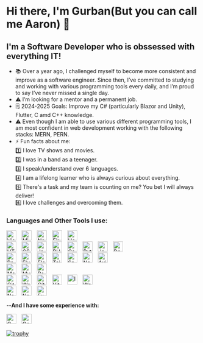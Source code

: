 # Hi there, I'm Gurban(But you can call me Aaron) 👋 
## I'm a **Software Developer** who is obssessed with everything IT! ##

- 📚 Over a year ago, I challenged myself to become more consistent and improve as a software engineer. Since then, I’ve committed to studying and working with various programming tools every daily, and I’m proud to say I’ve never missed a single day.
- ⚠️ I’m looking for a mentor and a permanent job.
- 🗒️ 2024-2025 Goals: Improve my C# (particularly Blazor and Unity), Flutter, C amd C++ knowledge.
- ⚠️ Even though I am able to use various different programming tools, I am most confident in web development working with the following stacks: MERN, PERN.
- ⚡ Fun facts about me:
  <div>
  1️⃣ I love TV shows and movies. <br/>
  2️⃣ I was in a band as a teenager.  <br/>
  3️⃣ I speak/understand over 6 languages.  <br/>
  4️⃣ I am a lifelong learner who is always curious about everything.  <br/>
  5️⃣ There's a task and my team is counting on me? You bet I will always deliver!  <br/>
  6️⃣ I love challenges and overcoming them.
  </div>


### Languages and Other Tools I use:

<div>
<img  title="Visual Studio Code" alt="Visual Studio Code" width="26px" src="https://cdn.jsdelivr.net/gh/devicons/devicon/icons/vscode/vscode-original.svg" style="padding-right:10px;" />
<img  title="Microsoft Visual Studio" alt="Microsoft Visual Studio" width="26px" src="https://cdn.jsdelivr.net/gh/devicons/devicon/icons/visualstudio/visualstudio-original.svg" style="padding-right:10px;" />
<img  title="Netlify" alt="Netlify" width="26px" src="https://cdn.jsdelivr.net/gh/devicons/devicon/icons/netlify/netlify-original.svg" style="padding-right:10px;" />
<img  title="Firebase" alt="Firebase" width="26px" src="https://cdn.jsdelivr.net/gh/devicons/devicon/icons/firebase/firebase-original.svg" style="padding-right:10px;" /> 
<img  title="Heroku" alt="Heroku" width="26px" src="https://cdn.jsdelivr.net/gh/devicons/devicon/icons/heroku/heroku-original.svg" style="padding-right:10px;" /> 
</div>

<div>
<img  title="HTML5" alt="HTML5" width="26px" src="https://cdn.jsdelivr.net/gh/devicons/devicon/icons/html5/html5-original.svg" style="padding-right:10px;" />
<img  title="CSS3" alt="CSS3" width="26px" src="https://cdn.jsdelivr.net/gh/devicons/devicon/icons/css3/css3-original.svg" style="padding-right:10px;" />
<img  title="JavaScript" alt="JavaScript" width="26px" src="https://cdn.jsdelivr.net/gh/devicons/devicon/icons/javascript/javascript-original.svg" style="padding-right:10px;" />
<img  title="PHP" alt="PHP" width="26px" src="https://cdn.jsdelivr.net/gh/devicons/devicon/icons/php/php-original.svg" style="padding-right:10px;" />
<img  title="Csharp" alt="Csharp" width="26px" src="https://cdn.jsdelivr.net/gh/devicons/devicon/icons/csharp/csharp-original.svg" style="padding-right:10px;" />
<img  title="Python" alt="Python" width="26px" src="https://cdn.jsdelivr.net/gh/devicons/devicon/icons/python/python-original.svg" style="padding-right:10px;" />
<img  title="Java" alt="Java" width="26px" src="https://cdn.jsdelivr.net/gh/devicons/devicon/icons/java/java-original.svg" style="padding-right:10px;" />
<img  title="Dart" alt="Dart" width="26px" src="https://cdn.jsdelivr.net/gh/devicons/devicon/icons/dart/dart-original.svg" style="padding-right:10px;" />
</div>

<div>
<img  title="React" alt="React" width="26px" src="https://cdn.jsdelivr.net/gh/devicons/devicon/icons/react/react-original.svg" style="padding-right:10px;" />
<img  title="Flutter" alt="Flutter" width="26px" src="https://cdn.jsdelivr.net/gh/devicons/devicon/icons/flutter/flutter-original.svg" style="padding-right:10px;" />
<img title="Electron" alt="Electron" width="26px" src="https://cdn.jsdelivr.net/gh/devicons/devicon/icons/electron/electron-original.svg" style="padding-right:10px;" />
<img  title="Tailwind" alt="Tailwind" width="26px" src="https://cdn.jsdelivr.net/gh/devicons/devicon/icons/tailwindcss/tailwindcss-original.svg" style="padding-right:10px;" />
<img  title="Sass" alt="Sass" width="26px" src="https://cdn.jsdelivr.net/gh/devicons/devicon/icons/sass/sass-original.svg" style="padding-right:10px;" />
<img title="Next.js" alt="Next.js" width="26px" src="https://cdn.jsdelivr.net/gh/devicons/devicon/icons/nextjs/nextjs-original.svg" style="padding-right:10px;" />
<img title="Axios" alt="Axios" width="26px" src="https://cdn.jsdelivr.net/gh/devicons/devicon/icons/axios/axios-plain.svg" style="padding-right:10px;" />
  
</div>

<div>
<img title="MongoDB" alt="MongoDB" width="26px" src="https://cdn.jsdelivr.net/gh/devicons/devicon/icons/mongodb/mongodb-original.svg" style="padding-right:10px;" />
<img title="MySQL" alt="MySQL" width="26px" src="https://cdn.jsdelivr.net/gh/devicons/devicon/icons/mysql/mysql-original.svg" style="padding-right:10px;" />
<img  title="PostgreSQL" alt="PostgreSQL" width="26px" src="https://cdn.jsdelivr.net/gh/devicons/devicon/icons/postgresql/postgresql-original.svg" style="padding-right:10px;" />
</div>
<div>
<img title="Git" alt="Git" width="26px" src="https://cdn.jsdelivr.net/gh/devicons/devicon/icons/git/git-original.svg" style="padding-right:10px;" />
<img title="Wordpress" alt="Wordpress" width="26px" src="https://cdn.jsdelivr.net/gh/devicons/devicon/icons/wordpress/wordpress-original.svg" style="padding-right:10px;" />
<img title="GitHub" alt="GitHub" width="26px" src="https://user-images.githubusercontent.com/3369400/139447912-e0f43f33-6d9f-45f8-be46-2df5bbc91289.png" style="padding-right:10px;" />
<img title="Vite" alt="Vite" width="26px" src="https://cdn.jsdelivr.net/gh/devicons/devicon/icons/vite/vite-original.svg" style="padding-right:10px;" />
<img title="Insomnia" alt="Insomnia" width="26px" src="https://cdn.jsdelivr.net/gh/devicons/devicon/icons/insomnia/insomnia-original.svg" style="padding-right:10px;" />
<img title="Webpack" alt="Webpack" width="26px" src="https://cdn.jsdelivr.net/gh/devicons/devicon/icons/webpack/webpack-original.svg" style="padding-right:10px;" />

</div>

<div>
<img title="Node.js" alt="Node.js" width="26px" src="https://cdn.jsdelivr.net/gh/devicons/devicon/icons/nodejs/nodejs-original.svg" style="padding-right:10px;" />
<img title="Nodemon" alt="Nodemon" width="26px" src="https://cdn.jsdelivr.net/gh/devicons/devicon/icons/nodemon/nodemon-original.svg" style="padding-right:10px;" />
<img title="Express.js" alt="Express.js" width="26px" class="express" src="https://cdn.jsdelivr.net/gh/devicons/devicon/icons/express/express-original.svg" style="padding-right:10px;" />
</div>

--**And I have some experience with:**
<div>
<img  title="C" alt="C" width="26px" src="https://cdn.jsdelivr.net/gh/devicons/devicon/icons/c/c-original.svg" style="padding-right:10px;" />
<img  title="C++" alt="C++" width="26px" src="https://cdn.jsdelivr.net/gh/devicons/devicon/icons/cplusplus/cplusplus-original.svg" style="padding-right:10px;" />

</div>

[![trophy](https://github-profile-trophy.vercel.app/?username=AaronGulman&theme=matrix)](https://github.com/AaronGulman/github-profile-trophy)
